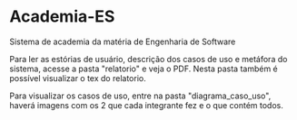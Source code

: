 # Academia-ES
Sistema de academia da matéria de Engenharia de Software

Para ler as estórias de usuário, descrição dos casos de uso e metáfora do sistema, acesse a pasta "relatorio" e veja o PDF. Nesta pasta também é possível visualizar o tex do relatorio.

Para visualizar os casos de uso, entre na pasta "diagrama_caso_uso", haverá imagens com os 2 que cada integrante fez e o que contém todos.